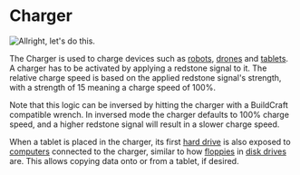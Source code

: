 # Charger

![Allright, let's do this.](oredict:oc:charger)

The Charger is used to charge devices such as [robots](robot.md), [drones](../item/drone.md) and [tablets](../item/tablet.md). A charger has to be activated by applying a redstone signal to it. The relative charge speed is based on the applied redstone signal's strength, with a strength of 15 meaning a charge speed of 100%.

Note that this logic can be inversed by hitting the charger with a BuildCraft compatible wrench. In inversed mode the charger defaults to 100% charge speed, and a higher redstone signal will result in a slower charge speed.

When a tablet is placed in the charger, its first [hard drive](../item/hdd1.md) is also exposed to [computers](../general/computer.md) connected to the charger, similar to how [floppies](../item/floppy.md) in [disk drives](diskDrive.md) are. This allows copying data onto or from a tablet, if desired.
